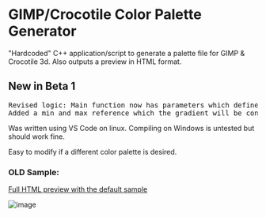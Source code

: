 # GIMP/Crocotile Color Palette Generator
"Hardcoded" C++ application/script to generate a palette file for GIMP &amp; Crocotile 3d. Also outputs a preview in HTML format.

## New in Beta 1
<pre>
Revised logic: Main function now has parameters which defines how many steps should be within a gradient.
Added a min and max reference which the gradient will be constrained to.
</pre>

Was written using VS Code on linux. Compiling on Windows is untested but should work fine.


Easy to modify if a different color palette is desired.
### OLD Sample:

[Full HTML preview with the default sample](https://ryder17z.github.io/GIMP-Crocotile-Color-Palette-Generator/preview.html) 

![image](https://user-images.githubusercontent.com/2000703/123696356-f640d680-d85b-11eb-9282-2350a1dd99fa.png)

